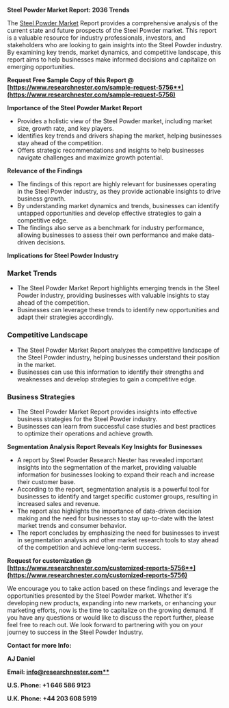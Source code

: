﻿**Steel Powder Market Report: 2036 Trends** 

The [Steel Powder Market](https://www.researchnester.com/reports/steel-powder-market/5756) Report provides a comprehensive analysis of the current state and future prospects of the Steel Powder market. This report is a valuable resource for industry professionals, investors, and stakeholders who are looking to gain insights into the Steel Powder industry. By examining key trends, market dynamics, and competitive landscape, this report aims to help businesses make informed decisions and capitalize on emerging opportunities.

**Request Free Sample Copy of this Report @ [https://www.researchnester.com/sample-request-5756**](https://www.researchnester.com/sample-request-5756)**

**Importance of the Steel Powder Market Report**

- Provides a holistic view of the Steel Powder market, including market size, growth rate, and key players.
- Identifies key trends and drivers shaping the market, helping businesses stay ahead of the competition.
- Offers strategic recommendations and insights to help businesses navigate challenges and maximize growth potential.

**Relevance of the Findings**

- The findings of this report are highly relevant for businesses operating in the Steel Powder industry, as they provide actionable insights to drive business growth.
- By understanding market dynamics and trends, businesses can identify untapped opportunities and develop effective strategies to gain a competitive edge.
- The findings also serve as a benchmark for industry performance, allowing businesses to assess their own performance and make data-driven decisions.

**Implications for Steel Powder Industry**
### **Market Trends**
- The Steel Powder Market Report highlights emerging trends in the Steel Powder industry, providing businesses with valuable insights to stay ahead of the competition.
- Businesses can leverage these trends to identify new opportunities and adapt their strategies accordingly.
### **Competitive Landscape**
- The Steel Powder Market Report analyzes the competitive landscape of the Steel Powder industry, helping businesses understand their position in the market.
- Businesses can use this information to identify their strengths and weaknesses and develop strategies to gain a competitive edge.
### **Business Strategies**
- The Steel Powder Market Report provides insights into effective business strategies for the Steel Powder industry.
- Businesses can learn from successful case studies and best practices to optimize their operations and achieve growth.

**Segmentation Analysis Report Reveals Key Insights for Businesses**

- A report by Steel Powder Research Nester has revealed important insights into the segmentation of the market, providing valuable information for businesses looking to expand their reach and increase their customer base.
- According to the report, segmentation analysis is a powerful tool for businesses to identify and target specific customer groups, resulting in increased sales and revenue.
- The report also highlights the importance of data-driven decision making and the need for businesses to stay up-to-date with the latest market trends and consumer behavior.
- The report concludes by emphasizing the need for businesses to invest in segmentation analysis and other market research tools to stay ahead of the competition and achieve long-term success.

**Request for customization @ [https://www.researchnester.com/customized-reports-5756**](https://www.researchnester.com/customized-reports-5756)**

We encourage you to take action based on these findings and leverage the opportunities presented by the Steel Powder market. Whether it's developing new products, expanding into new markets, or enhancing your marketing efforts, now is the time to capitalize on the growing demand. If you have any questions or would like to discuss the report further, please feel free to reach out. We look forward to partnering with you on your journey to success in the Steel Powder Industry.

**Contact for more Info:**

**AJ Daniel**

**Email: [info@researchnester.com**](mailto:info@researchnester.com)**

**U.S. Phone: +1 646 586 9123** 

**U.K. Phone: +44 203 608 5919**

